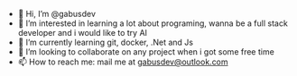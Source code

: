 - 👋 Hi, I’m @gabusdev
- 👀 I’m interested in learning a lot about programing, wanna be a full stack developer and i would like to try AI
- 🌱 I’m currently learning git, docker, .Net and Js
- 💞️ I’m looking to collaborate on any project when i got some free time
- 📫 How to reach me: mail me at gabusdev@outlook.com
